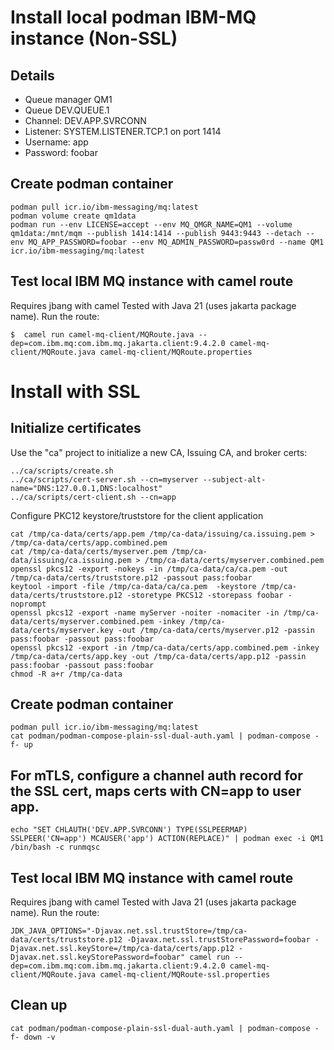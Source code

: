 # Install local podman IBM-MQ instance (Non-SSL)

## Details

* Queue manager QM1
* Queue DEV.QUEUE.1
* Channel: DEV.APP.SVRCONN
* Listener: SYSTEM.LISTENER.TCP.1 on port 1414
* Username: app
* Password: foobar


## Create podman container

```
podman pull icr.io/ibm-messaging/mq:latest
podman volume create qm1data
podman run --env LICENSE=accept --env MQ_QMGR_NAME=QM1 --volume qm1data:/mnt/mqm --publish 1414:1414 --publish 9443:9443 --detach --env MQ_APP_PASSWORD=foobar --env MQ_ADMIN_PASSWORD=passw0rd --name QM1 icr.io/ibm-messaging/mq:latest
```

## Test local IBM MQ instance with camel route

Requires jbang with camel
Tested with Java 21 (uses jakarta package name). Run the route:

```
$  camel run camel-mq-client/MQRoute.java --dep=com.ibm.mq:com.ibm.mq.jakarta.client:9.4.2.0 camel-mq-client/MQRoute.java camel-mq-client/MQRoute.properties
```


# Install with SSL


## Initialize certificates

Use the "ca" project to initialize a new CA, Issuing CA, and broker certs:

```
../ca/scripts/create.sh
../ca/scripts/cert-server.sh --cn=myserver --subject-alt-name="DNS:127.0.0.1,DNS:localhost"
../ca/scripts/cert-client.sh --cn=app
```

Configure PKC12 keystore/truststore for the client application

```
cat /tmp/ca-data/certs/app.pem /tmp/ca-data/issuing/ca.issuing.pem > /tmp/ca-data/certs/app.combined.pem
cat /tmp/ca-data/certs/myserver.pem /tmp/ca-data/issuing/ca.issuing.pem > /tmp/ca-data/certs/myserver.combined.pem
openssl pkcs12 -export -nokeys -in /tmp/ca-data/ca/ca.pem -out /tmp/ca-data/certs/truststore.p12 -passout pass:foobar
keytool -import -file /tmp/ca-data/ca/ca.pem  -keystore /tmp/ca-data/certs/truststore.p12 -storetype PKCS12 -storepass foobar -noprompt
openssl pkcs12 -export -name myServer -noiter -nomaciter -in /tmp/ca-data/certs/myserver.combined.pem -inkey /tmp/ca-data/certs/myserver.key -out /tmp/ca-data/certs/myserver.p12 -passin pass:foobar -passout pass:foobar
openssl pkcs12 -export -in /tmp/ca-data/certs/app.combined.pem -inkey /tmp/ca-data/certs/app.key -out /tmp/ca-data/certs/app.p12 -passin pass:foobar -passout pass:foobar
chmod -R a+r /tmp/ca-data
```

## Create podman container

```
podman pull icr.io/ibm-messaging/mq:latest
cat podman/podman-compose-plain-ssl-dual-auth.yaml | podman-compose -f- up
```

## For mTLS, configure a channel auth record for the SSL cert, maps certs with CN=app to user app.
```
echo "SET CHLAUTH('DEV.APP.SVRCONN') TYPE(SSLPEERMAP) SSLPEER('CN=app') MCAUSER('app') ACTION(REPLACE)" | podman exec -i QM1 /bin/bash -c runmqsc
```

## Test local IBM MQ instance with camel route

Requires jbang with camel
Tested with Java 21 (uses jakarta package name). Run the route:

```
JDK_JAVA_OPTIONS="-Djavax.net.ssl.trustStore=/tmp/ca-data/certs/truststore.p12 -Djavax.net.ssl.trustStorePassword=foobar -Djavax.net.ssl.keyStore=/tmp/ca-data/certs/app.p12 -Djavax.net.ssl.keyStorePassword=foobar" camel run --dep=com.ibm.mq:com.ibm.mq.jakarta.client:9.4.2.0 camel-mq-client/MQRoute.java camel-mq-client/MQRoute-ssl.properties
```


## Clean up

```
cat podman/podman-compose-plain-ssl-dual-auth.yaml | podman-compose -f- down -v
```
